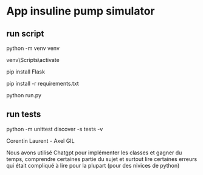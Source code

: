 # App insuline pump simulator

## run script

python -m venv venv

venv\Scripts\activate

pip install Flask

pip install -r requirements.txt

python run.py

## run tests

python -m unittest discover -s tests -v

Corentin Laurent - Axel GIL

Nous avons utilisé Chatgpt pour implémenter les classes et gagner du temps, comprendre certaines partie du sujet et surtout lire certaines erreurs qui était compliqué à lire pour la plupart (pour des nivices de python)
